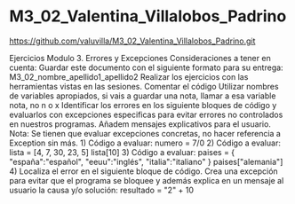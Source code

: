 # M3_02_Valentina_Villalobos_Padrino

https://github.com/valuvilla/M3_02_Valentina_Villalobos_Padrino.git


 Ejercicios Modulo 3. Errores y Excepciones Consideraciones a tener en cuenta: Guardar este documento con el siguiente formato para su entrega: M3_02_nombre_apellido1_apellido2 Realizar los ejercicios con las herramientas vistas en las sesiones. Comentar el código Utilizar nombres de variables apropiados, si vais a guardar una nota, llamar a esa variable nota, no n o x Identificar los errores en los siguiente bloques de código y evaluarlos con excepciones especificas para evitar errores no controlados en nuestros programas. Añadem mensajes explicativos para el usuario. Nota: Se tienen que evaluar excepciones concretas, no hacer referencia a Exception sin más. 1) Código a evaluar: numero = 7/0 2) Código a evaluar: lista = [4, 7, 30, 23, 5] lista[10] 3) Código a evaluar: paises = { "españa":"español", "eeuu":"inglés", "italia":"italiano" }  paises["alemania"] 4) Localiza el error en el siguiente bloque de código. Crea una excepción para evitar que el programa se bloquee y además explica en un mensaje al usuario la causa y/o solución: resultado = "2" + 10
